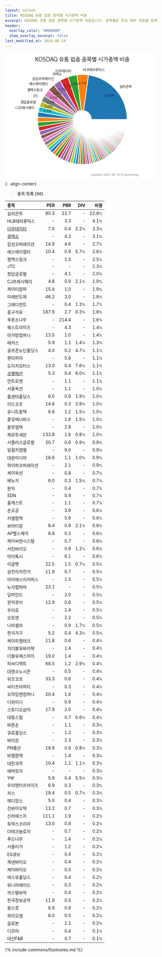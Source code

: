 ```yaml
---
layout: splash
title: KOSDAQ 유통 업종 종목별 시가총액 비중
excerpt: KOSDAQ 유통 업종 종목별 시가총액 비중입니다. 종목별로 주요 재무 지표를 함께 표시합니다.
header:
  overlay_color: "#800000"
  show_overlay_excerpt: false
last_modified_at: 2024-06-19
---
```



![KOSDAQ 유통 업종 종목별 시가총액 비중](/stats/sector/images/kosdaq_업종_유통_종목.png){: .align-center}


> **종목 목록 (96)**<a id="list"></a>

| **종목** | **PER** | **PBR** | **DIV** | **비중** |
| :------- | ------: | ------: | ------: | -------: |
| 실리콘투 | 80.3 | 22.7 | - | 22.8<small>%</small> |
| HLB테라퓨틱스 | - | 3.3 | - | 4.1<small>%</small> |
| [다우데이타](/032190/) | 7.0 | 0.4 | 2.2<small>%</small> | 3.3<small>%</small> |
| [큐렉소](/060280/) | - | 4.2 | - | 3.1<small>%</small> |
| 감성코퍼레이션 | 14.9 | 4.6 | - | 2.7<small>%</small> |
| 에스에이엠티 | 10.4 | 0.9 | 5.7<small>%</small> | 2.6<small>%</small> |
| 젬백스링크 | - | 1.5 | - | 2.5<small>%</small> |
| JTC | - | - | - | 2.3<small>%</small> |
| 청담글로벌 | - | 4.1 | - | 2.0<small>%</small> |
| CJ프레시웨이 | 4.8 | 0.9 | 2.1<small>%</small> | 1.9<small>%</small> |
| 케이티알파 | 15.4 | 1.0 | - | 1.9<small>%</small> |
| 미래반도체 | 46.2 | 3.0 | - | 1.8<small>%</small> |
| 그래디언트 | - | 0.4 | 1.3<small>%</small> | 1.7<small>%</small> |
| 흥구석유 | 187.9 | 2.7 | 0.3<small>%</small> | 1.6<small>%</small> |
| 푸른소나무 | - | 214.4 | - | 1.6<small>%</small> |
| 웨스트라이즈 | - | 4.3 | - | 1.4<small>%</small> |
| 아가방컴퍼니 | 13.5 | 1.0 | - | 1.4<small>%</small> |
| 매커스 | 5.9 | 1.1 | 1.4<small>%</small> | 1.3<small>%</small> |
| 골프존뉴딘홀딩스 | 4.0 | 0.2 | 4.7<small>%</small> | 1.1<small>%</small> |
| 퀀타피아 | - | 5.6 | - | 1.1<small>%</small> |
| 도이치모터스 | 13.0 | 0.4 | 7.6<small>%</small> | 1.1<small>%</small> |
| [코웰패션](/033290/) | 5.3 | 0.4 | 6.0<small>%</small> | 1.1<small>%</small> |
| 안트로젠 | - | 1.1 | - | 1.1<small>%</small> |
| 서울옥션 | - | 1.1 | - | 1.0<small>%</small> |
| 홈센타홀딩스 | 6.0 | 0.9 | 1.9<small>%</small> | 1.0<small>%</small> |
| 리드코프 | 14.6 | 0.3 | 3.9<small>%</small> | 1.0<small>%</small> |
| 유니트론텍 | 6.8 | 1.2 | 1.5<small>%</small> | 1.0<small>%</small> |
| 중앙에너비스 | - | 1.6 | 1.5<small>%</small> | 1.0<small>%</small> |
| 블루엠텍 | - | 2.8 | - | 1.0<small>%</small> |
| 제로투세븐 | 133.8 | 1.6 | 0.8<small>%</small> | 1.0<small>%</small> |
| 서플러스글로벌 | 20.7 | 0.6 | 0.9<small>%</small> | 0.9<small>%</small> |
| 일월지엠엘 | - | 9.0 | - | 0.9<small>%</small> |
| 대원미디어 | 18.6 | 1.1 | 1.0<small>%</small> | 0.9<small>%</small> |
| 하이퍼코퍼레이션 | - | 2.1 | - | 0.9<small>%</small> |
| 케이옥션 | - | 0.8 | - | 0.7<small>%</small> |
| 베뉴지 | 6.0 | 0.3 | 1.5<small>%</small> | 0.7<small>%</small> |
| 원익 | - | 0.4 | - | 0.7<small>%</small> |
| SDN | - | 0.9 | - | 0.7<small>%</small> |
| 홈캐스트 | - | 1.1 | - | 0.7<small>%</small> |
| 손오공 | - | 3.9 | - | 0.6<small>%</small> |
| 지엘팜텍 | - | 5.6 | - | 0.6<small>%</small> |
| 보라티알 | 8.4 | 0.9 | 2.1<small>%</small> | 0.6<small>%</small> |
| AP헬스케어 | 8.8 | 0.3 | - | 0.6<small>%</small> |
| 제이씨현시스템 | - | 0.7 | - | 0.6<small>%</small> |
| 서린바이오 | - | 0.9 | 1.2<small>%</small> | 0.6<small>%</small> |
| 아이톡시 | - | 6.1 | - | 0.6<small>%</small> |
| 이글벳 | 22.5 | 1.5 | 0.7<small>%</small> | 0.5<small>%</small> |
| 삼천리자전거 | 11.9 | 0.7 | - | 0.5<small>%</small> |
| 아이에스이커머스 | - | 1.5 | - | 0.5<small>%</small> |
| 뉴지랩파마 | 23.1 | - | - | 0.5<small>%</small> |
| 딥마인드 | - | 2.0 | - | 0.5<small>%</small> |
| 원익큐브 | 12.9 | 0.6 | - | 0.5<small>%</small> |
| 우리로 | - | 1.4 | - | 0.5<small>%</small> |
| 오토앤 | - | 2.2 | - | 0.5<small>%</small> |
| 나라셀라 | - | 0.9 | 1.7<small>%</small> | 0.5<small>%</small> |
| 한국가구 | 5.2 | 0.4 | 4.3<small>%</small> | 0.5<small>%</small> |
| 케이피엠테크 | 11.8 | 0.6 | - | 0.4<small>%</small> |
| 지더블유바이텍 | - | 1.4 | - | 0.4<small>%</small> |
| 더블유에스아이 | 19.0 | 1.4 | - | 0.4<small>%</small> |
| 피씨디렉트 | 68.5 | 1.2 | 2.9<small>%</small> | 0.4<small>%</small> |
| 대명소노시즌 | - | 0.5 | - | 0.4<small>%</small> |
| 위즈코프 | 33.3 | 0.6 | - | 0.4<small>%</small> |
| 씨티프라퍼티 | - | 0.3 | - | 0.4<small>%</small> |
| 오하임앤컴퍼니 | 20.4 | 1.6 | - | 0.4<small>%</small> |
| 디와이디 | - | 0.9 | - | 0.4<small>%</small> |
| 스튜디오삼익 | 17.9 | 2.0 | - | 0.4<small>%</small> |
| 대동스틸 | - | 0.7 | 0.6<small>%</small> | 0.4<small>%</small> |
| 바른손 | - | 1.1 | - | 0.3<small>%</small> |
| 큐로홀딩스 | - | 1.3 | - | 0.3<small>%</small> |
| 바이온 | - | 2.3 | - | 0.3<small>%</small> |
| PN풍년 | 19.9 | 0.9 | 0.8<small>%</small> | 0.3<small>%</small> |
| 비엘팜텍 | - | 1.4 | - | 0.3<small>%</small> |
| 대한과학 | 10.4 | 1.1 | 1.1<small>%</small> | 0.3<small>%</small> |
| 애머릿지 | - | - | - | 0.3<small>%</small> |
| YW | 5.9 | 0.4 | 5.5<small>%</small> | 0.3<small>%</small> |
| 우리엔터프라이즈 | 6.9 | 0.3 | - | 0.3<small>%</small> |
| 카스 | 19.4 | 0.5 | 0.7<small>%</small> | 0.3<small>%</small> |
| 메디앙스 | 5.0 | 0.4 | - | 0.3<small>%</small> |
| 진바이오텍 | 13.2 | 0.7 | - | 0.3<small>%</small> |
| 신라에스지 | 111.1 | 1.9 | - | 0.2<small>%</small> |
| 토박스코리아 | 13.0 | 0.9 | - | 0.2<small>%</small> |
| 더테크놀로지 | - | 0.7 | - | 0.2<small>%</small> |
| 푸드나무 | - | 1.4 | - | 0.2<small>%</small> |
| 서울리거 | - | 1.2 | - | 0.2<small>%</small> |
| ES큐브 | - | 0.4 | - | 0.2<small>%</small> |
| 제넨바이오 | - | 0.4 | - | 0.2<small>%</small> |
| 케이바이오 | - | 0.5 | - | 0.2<small>%</small> |
| 에스유홀딩스 | - | 0.4 | - | 0.2<small>%</small> |
| 위니아에이드 | - | 0.3 | - | 0.2<small>%</small> |
| 까스텔바작 | - | 0.4 | - | 0.2<small>%</small> |
| 한국정보공학 | 11.9 | 0.5 | - | 0.2<small>%</small> |
| 윙스풋 | 6.9 | 0.8 | - | 0.2<small>%</small> |
| 와이오엠 | 8.0 | 0.5 | - | 0.2<small>%</small> |
| 글로본 | - | 2.1 | - | 0.2<small>%</small> |
| 디모아 | - | 0.4 | - | 0.1<small>%</small> |
| 대산F&B | - | 0.7 | - | 0.1<small>%</small> |

{% include commons/footnotes.md %}